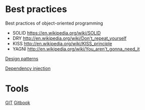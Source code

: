 # Best practices

Best practices of object-oriented programming
- SOLID https://en.wikipedia.org/wiki/SOLID
- DRY http://en.wikipedia.org/wiki/Don't_repeat_yourself
- KISS http://en.wikipedia.org/wiki/KISS_principle
- YAGNI http://en.wikipedia.org/wiki/You_aren't_gonna_need_it

[Design patterns](./design-patterns.md)

[Dependency injection](https://kariera.future-processing.pl/blog/introduction-to-dependency-injection/)

# Tools

[GIT](https://kariera.future-processing.pl/blog/a-grasp-of-git/)
[Gitbook](https://git-scm.com/book/en/v2)


